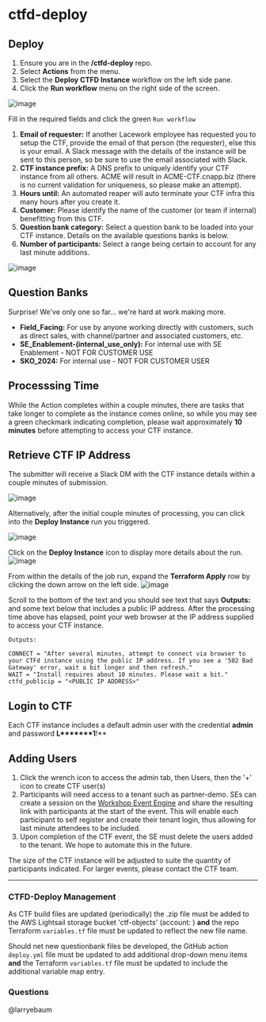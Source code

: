 # ctfd-deploy

## Deploy  
1. Ensure you are in the **<ORG>/ctfd-deploy** repo.  
1. Select **Actions** from the menu.  
1. Select the **Deploy CTFD Instance** workflow on the left side pane.   
1. Click the **Run workflow** menu on the right side of the screen.  

![image](https://user-images.githubusercontent.com/6776768/221995886-fba527d0-f5c0-4118-b154-47e87e0b1898.png)


Fill in the required fields and click the green `Run workflow`  
1. **Email of requester:** If another Lacework employee has requested you to setup the CTF, provide the email of that person (the requester), else this is your email. A Slack message with the details of the instance will be sent to this person, so be sure to use the email associated with Slack.
1. **CTF instance prefix:** A DNS prefix to uniquely identify your CTF instance from all others. ACME will result in ACME-CTF.cnapp.biz (there is no current validation for uniqueness, so please make an attempt).  
1. **Hours until:** An automated reaper will auto terminate your CTF infra this many hours after you create it.  
1. **Customer:** Please identify the name of the customer (or team if internal) benefitting from this CTF.  
1. **Question bank category:** Select a question bank to be loaded into your CTF instance. Details on the available questions banks is below.  
1. **Number of participants:** Select a range being certain to account for any last minute additions.  

![image](https://user-images.githubusercontent.com/6776768/224399920-f8c84fd4-04dd-49df-8fef-1a7c04688938.png)


## Question Banks
Surprise! We've only one so far... we're hard at work making more.
* **Field_Facing:** For use by anyone working directly with customers, such as direct sales, with channel/partner and associated customers, etc.
* **SE_Enablement-(internal_use_only):** For internal use with SE Enablement - NOT FOR CUSTOMER USE
* **SKO_2024:** For internal use - NOT FOR CUSTOMER USER

## Processsing Time
While the Action completes within a couple minutes, there are tasks that take longer to complete as the instance comes online, so while you may see a green checkmark indicating completion, please wait approximately **10 minutes** before attempting to access your CTF instance.

## Retrieve CTF IP Address
The submitter will receive a Slack DM with the CTF instance details within a couple minutes of submission.  
  
![image](https://user-images.githubusercontent.com/6776768/223554970-dfd3b59e-fc00-4501-84ed-e7ddbde7ab02.png)

Alternatively, after the initial couple minutes of processing, you can click into the **Deploy Instance** run you triggered.

![image](https://user-images.githubusercontent.com/6776768/222182955-43035809-0244-4bdb-9d5e-a20bb5e0d6e3.png)

Click on the **Deploy Instance** icon to display more details about the run.
![image](https://user-images.githubusercontent.com/6776768/221998370-973c6d77-0882-4f69-8e35-6334c8a6ca96.png)

From within the details of the job run, expand the **Terraform Apply** row by clicking the down arrow on the left side.
![image](https://user-images.githubusercontent.com/6776768/222000391-1a7e15a0-25ff-41e8-b233-a6139d4a1953.png)

Scroll to the bottom of the text and you should see text that says **Outputs:** and some text below that includes a public IP address. After the processing time above has elapsed, point your web browser at the IP address supplied to access your CTF instance.

```
Outputs:

CONNECT = "After several minutes, attempt to connect via browser to your CTFd instance using the public IP address. If you see a '502 Bad Gateway' error, wait a bit longer and then refresh."
WAIT = "Install requires about 10 minutes. Please wait a bit."
ctfd_publicip = "<PUBLIC IP ADDRESS>"
```

## Login to CTF
Each CTF instance includes a default admin user with the credential **admin** and password **L*******1**!**

## Adding Users
1. Click the wrench icon to access the admin tab, then Users, then the '+' icon to create CTF user(s)
1. Participants will need access to a <ORG> tenant such as partner-demo. SEs can create a session on the [Workshop Event Engine](https://ee.laceworkalliances.com/sessions/) and share the resulting link with participants at the start of the event. This will enable each participant to self register and create their <ORG> tenant login, thus allowing for last minute attendees to be included.
1. Upon completion of the CTF event, the SE must delete the users added to the <ORG> tenant. We hope to automate this in the future.

The size of the CTF instance will be adjusted to suite the quantity of participants indicated. For larger events, please contact the CTF team.

---
### CTFD-Deploy Management
As CTF build files are updated (periodically) the .zip file must be added to the AWS Lightsail storage bucket 'ctf-objects' (account: <ACCNT>) **and** the repo Terraform `variables.tf` file must be updated to reflect the new file name.  

Should net new questionbank files be developed, the GitHub action `deploy.yml` file must be updated to add additional drop-down menu items **and** the Terraform `variables.tf` file must be updated to include the additional variable map entry.

### Questions
@larryebaum

